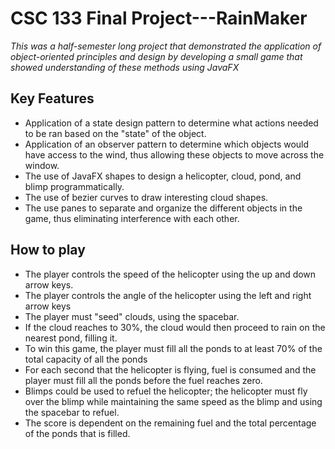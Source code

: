 # CSC 133 Final Project---RainMaker
 _This was a half-semester long project that demonstrated the application of object-oriented principles and design by developing a small game that showed understanding of these methods using JavaFX_

## Key Features
- Application of a state design pattern to determine what actions needed to be ran based on the "state" of the object.
- Application of an observer pattern to determine which objects would have access to the wind, thus allowing these objects to move across the window.
- The use of JavaFX shapes to design a helicopter, cloud, pond, and blimp programmatically.
- The use of bezier curves to draw interesting cloud shapes.
- The use panes to separate and organize the different objects in the game, thus eliminating interference with each other.

## How to play
- The player controls the speed of the helicopter using the up and down arrow keys.
- The player controls the angle of the helicopter using the left and right arrow keys
- The player must "seed" clouds, using the spacebar.
- If the cloud reaches to 30%, the cloud would then proceed to rain on the nearest pond, filling it.
- To win this game, the player must fill all the ponds to at least 70% of the total capacity of all the ponds
- For each second that the helicopter is flying, fuel is consumed and the player must fill all the ponds before the fuel reaches zero.
- Blimps could be used to refuel the helicopter; the helicopter must fly over the blimp while maintaining the same speed as the blimp and using the spacebar to refuel.
- The score is dependent on the remaining fuel and the total percentage of the ponds that is filled.
